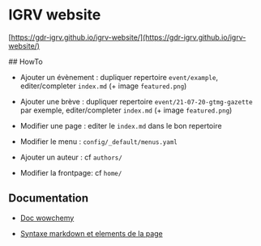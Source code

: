 # IGRV website

[https://gdr-igrv.github.io/igrv-website/](https://gdr-igrv.github.io/igrv-website/)

## HowTo

* Ajouter un évènement : dupliquer repertoire `event/example`, editer/completer `index.md` (+ image `featured.png`)

* Ajouter une brève : dupliquer repertoire `event/21-07-20-gtmg-gazette` par exemple, editer/completer `index.md` (+ image `featured.png`)

* Modifier une page : editer le `index.md` dans le bon repertoire

* Modifier le menu : `config/_default/menus.yaml`

* Ajouter un auteur : cf `authors/`

* Modifier la frontpage: cf `home/`

## Documentation

* [Doc wowchemy](https://wowchemy.com/docs/)

* [Syntaxe markdown et elements de la page](https://wowchemy.com/docs/content/writing-markdown-latex)
